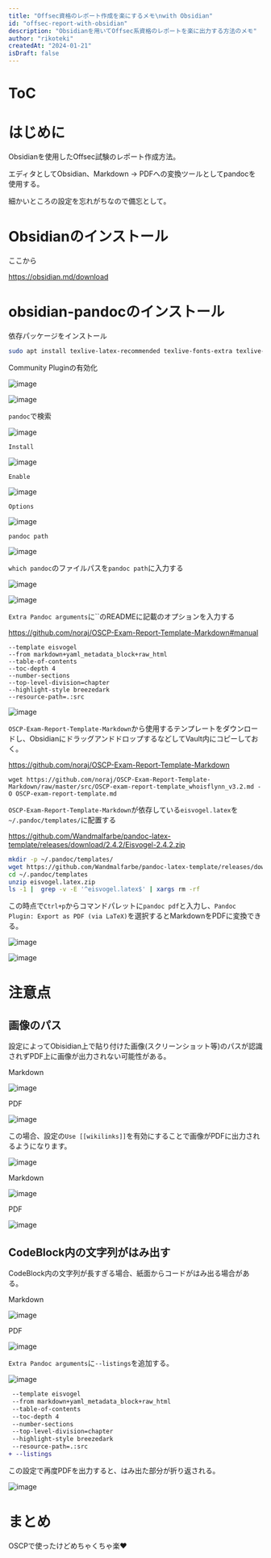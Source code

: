 ```yaml
---
title: "Offsec資格のレポート作成を楽にするメモ\nwith Obsidian"
id: "offsec-report-with-obsidian"
description: "Obsidianを用いてOffsec系資格のレポートを楽に出力する方法のメモ"
author: "rikoteki"
createdAt: "2024-01-21"
isDraft: false
---
```


# ToC

# はじめに

Obsidianを使用したOffsec試験のレポート作成方法。

エディタとしてObsidian、Markdown → PDFへの変換ツールとしてpandocを使用する。

細かいところの設定を忘れがちなので備忘として。

# Obsidianのインストール

ここから

https://obsidian.md/download

# obsidian-pandocのインストール

依存パッケージをインストール

```bash
sudo apt install texlive-latex-recommended texlive-fonts-extra texlive-latex-extra pandoc
```

Community Pluginの有効化

![image](https://github.com/r1k0t3k1/note/assets/57973603/bda819fe-3bc3-4d7b-a275-b1d4fa6e904a)

![image](https://github.com/r1k0t3k1/note/assets/57973603/d400cfb7-170e-4c08-b17a-68b25dc0fa04)

`pandoc`で検索

![image](https://github.com/r1k0t3k1/note/assets/57973603/c1564468-172e-4bea-953e-0527b1c683e2)

`Install`

![image](https://github.com/r1k0t3k1/note/assets/57973603/c24e483f-7a81-4ea2-9b66-a5d185d96b85)

`Enable`

![image](https://github.com/r1k0t3k1/note/assets/57973603/a57ee7fc-a0cf-4b09-a07b-dafe07ef0953)

`Options`

![image](https://github.com/r1k0t3k1/note/assets/57973603/cc64d65b-d1a6-47f7-8064-ee753a758e80)

`pandoc path`

![image](https://github.com/r1k0t3k1/note/assets/57973603/c4c5e1f3-a294-4bb6-ba4f-e0fcab50ce21)

`which pandoc`のファイルパスを`pandoc path`に入力する

![image](https://github.com/r1k0t3k1/note/assets/57973603/c838ebfe-3a5e-449b-95e2-249d1995ccef)

![image](https://github.com/r1k0t3k1/note/assets/57973603/5047027e-af4d-4e57-9ac6-01fbf8a73d13)

`Extra Pandoc arguments`に``のREADMEに記載のオプションを入力する

https://github.com/noraj/OSCP-Exam-Report-Template-Markdown#manual

```
--template eisvogel
--from markdown+yaml_metadata_block+raw_html
--table-of-contents
--toc-depth 4
--number-sections
--top-level-division=chapter
--highlight-style breezedark
--resource-path=.:src
```

![image](https://github.com/r1k0t3k1/note/assets/57973603/9296b38b-80e0-4876-9a31-ba84504758f5)

`OSCP-Exam-Report-Template-Markdown`から使用するテンプレートをダウンロードし、ObsidianにドラッグアンドドロップするなどしてVault内にコピーしておく。

https://github.com/noraj/OSCP-Exam-Report-Template-Markdown

```
wget https://github.com/noraj/OSCP-Exam-Report-Template-Markdown/raw/master/src/OSCP-exam-report-template_whoisflynn_v3.2.md -O OSCP-exam-report-template.md
```

`OSCP-Exam-Report-Template-Markdown`が依存している`eisvogel.latex`を`~/.pandoc/templates/`に配置する

https://github.com/Wandmalfarbe/pandoc-latex-template/releases/download/2.4.2/Eisvogel-2.4.2.zip

```bash
mkdir -p ~/.pandoc/templates/
wget https://github.com/Wandmalfarbe/pandoc-latex-template/releases/download/2.4.2/Eisvogel-2.4.2.zip -O ~/.pandoc/templates/eisvogel.latex.zip
cd ~/.pandoc/templates
unzip eisvogel.latex.zip
ls -1 |  grep -v -E '^eisvogel.latex$' | xargs rm -rf
```

この時点で`Ctrl+p`からコマンドパレットに`pandoc pdf`と入力し、`Pandoc Plugin: Export as PDF (via LaTeX)`を選択するとMarkdownをPDFに変換できる。

![image](https://github.com/r1k0t3k1/note/assets/57973603/c5670c66-805f-40bf-88db-08a34d62d547)

![image](https://github.com/r1k0t3k1/note/assets/57973603/144f4839-b245-49fc-a3a1-0b909ce278e8)

# 注意点

## 画像のパス

設定によってObisidian上で貼り付けた画像(スクリーンショット等)のパスが認識されずPDF上に画像が出力されない可能性がある。

Markdown

![image](https://github.com/r1k0t3k1/note/assets/57973603/1c4ea0b6-57e1-4046-ba3e-d21de5c8b5bf)

PDF

![image](https://github.com/r1k0t3k1/note/assets/57973603/7a019cc0-51c3-4282-973e-9e1f3b34432c)

この場合、設定の`Use [[wikilinks]]`を有効にすることで画像がPDFに出力されるようになります。

![image](https://github.com/r1k0t3k1/note/assets/57973603/eb62f3e9-35fb-41b7-b38a-c099e1db0033)

Markdown

![image](https://github.com/r1k0t3k1/note/assets/57973603/2a828b75-d2ac-4e35-a147-1948d98d1d57)

PDF

![image](https://github.com/r1k0t3k1/note/assets/57973603/ad91d3e1-f96a-42c4-bbf4-647e958fe448)

## CodeBlock内の文字列がはみ出す

CodeBlock内の文字列が長すぎる場合、紙面からコードがはみ出る場合がある。

Markdown

![image](https://github.com/r1k0t3k1/note/assets/57973603/e2ff7ca6-f84d-4c23-a3fc-5cc7d4872e1e)

PDF

![image](https://github.com/r1k0t3k1/note/assets/57973603/797a0430-3eb7-46c6-8305-4cc9ac8e0bd5)

`Extra Pandoc arguments`に`--listings`を追加する。

![image](https://github.com/r1k0t3k1/note/assets/57973603/661e14e9-9e3c-4f09-bd4b-1f5e8afc2232)

```diff
 --template eisvogel
 --from markdown+yaml_metadata_block+raw_html
 --table-of-contents
 --toc-depth 4
 --number-sections
 --top-level-division=chapter
 --highlight-style breezedark
 --resource-path=.:src
+ --listings
```

この設定で再度PDFを出力すると、はみ出た部分が折り返される。

![image](https://github.com/r1k0t3k1/note/assets/57973603/4c644a31-64b8-494e-8967-d3378ff3c480)


# まとめ

OSCPで使ったけどめちゃくちゃ楽♥
